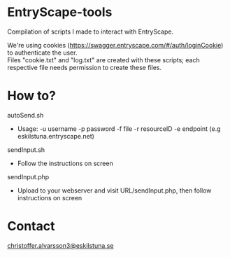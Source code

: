 # EntryScape-tools
Compilation of scripts I made to interact with EntryScape.

We're using cookies (https://swagger.entryscape.com/#/auth/loginCookie) to authenticate the user.<br>
Files "cookie.txt" and "log.txt" are created with these scripts; each respective file needs permission to create these files.

# How to?
autoSend.sh
- Usage: -u username -p password -f file -r resourceID -e endpoint (e.g eskilstuna.entryscape.net)

sendInput.sh
- Follow the instructions on screen

sendInput.php
- Upload to your webserver and visit URL/sendInput.php, then follow instructions on screen



# Contact
christoffer.alvarsson3@eskilstuna.se

